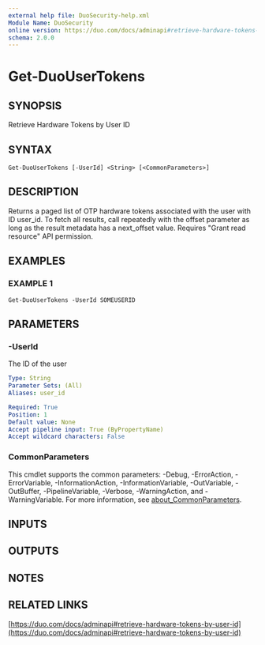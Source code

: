 ```yaml
---
external help file: DuoSecurity-help.xml
Module Name: DuoSecurity
online version: https://duo.com/docs/adminapi#retrieve-hardware-tokens-by-user-id
schema: 2.0.0
---
```


# Get-DuoUserTokens

## SYNOPSIS
Retrieve Hardware Tokens by User ID

## SYNTAX

```
Get-DuoUserTokens [-UserId] <String> [<CommonParameters>]
```

## DESCRIPTION
Returns a paged list of OTP hardware tokens associated with the user with ID user_id.
To fetch all results, call repeatedly with the offset parameter as long as the result metadata has a next_offset value.
Requires "Grant read resource" API permission.

## EXAMPLES

### EXAMPLE 1
```
Get-DuoUserTokens -UserId SOMEUSERID
```

## PARAMETERS

### -UserId
The ID of the user

```yaml
Type: String
Parameter Sets: (All)
Aliases: user_id

Required: True
Position: 1
Default value: None
Accept pipeline input: True (ByPropertyName)
Accept wildcard characters: False
```

### CommonParameters
This cmdlet supports the common parameters: -Debug, -ErrorAction, -ErrorVariable, -InformationAction, -InformationVariable, -OutVariable, -OutBuffer, -PipelineVariable, -Verbose, -WarningAction, and -WarningVariable. For more information, see [about_CommonParameters](http://go.microsoft.com/fwlink/?LinkID=113216).

## INPUTS

## OUTPUTS

## NOTES

## RELATED LINKS

[https://duo.com/docs/adminapi#retrieve-hardware-tokens-by-user-id](https://duo.com/docs/adminapi#retrieve-hardware-tokens-by-user-id)

